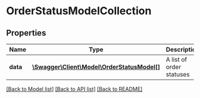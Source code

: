 # OrderStatusModelCollection

## Properties
Name | Type | Description | Notes
------------ | ------------- | ------------- | -------------
**data** | [**\Swagger\Client\Model\OrderStatusModel[]**](OrderStatusModel.md) | A list of order statuses | [optional] 


[[Back to Model list]](../README.md#documentation-for-models) [[Back to API list]](../README.md#documentation-for-api-endpoints) [[Back to README]](../README.md)


